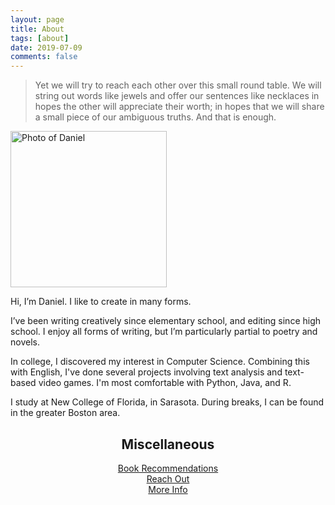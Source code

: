 ```yaml
---
layout: page
title: About
tags: [about]
date: 2019-07-09
comments: false
---
```

    
> Yet we will try to reach each other over this small round table. We will string out words like jewels and offer our sentences like necklaces in hopes the other will appreciate their worth; in hopes that we will share a small piece of our ambiguous truths. And that is enough.

<p class="aligncenter">
<img src="https://i.imgur.com/caquXe8.png" alt = "Photo of Daniel" style="width:250px;height:250px;">
</p>

Hi, I’m Daniel. I like to create in many forms.

I’ve been writing creatively since elementary school, and editing since high school. I enjoy all forms of writing, but I’m particularly partial to poetry and novels.

In college, I discovered my interest in Computer Science. Combining this with English, I've done several projects involving text analysis and text-based video games. I'm most comfortable with Python, Java, and R.

I study at New College of Florida, in Sarasota. During breaks, I can be found in the greater Boston area.

<h2><center>Miscellaneous<center></h2>
    
<center><a href="https://ddykiel.github.io/book-recs/">Book Recommendations</a></center>
<center><a href="https://ddykiel.github.io/reach-out/">Reach Out</a></center>
<center><a href="https://ddykiel.github.io/additional-about/">More Info</a></center>
